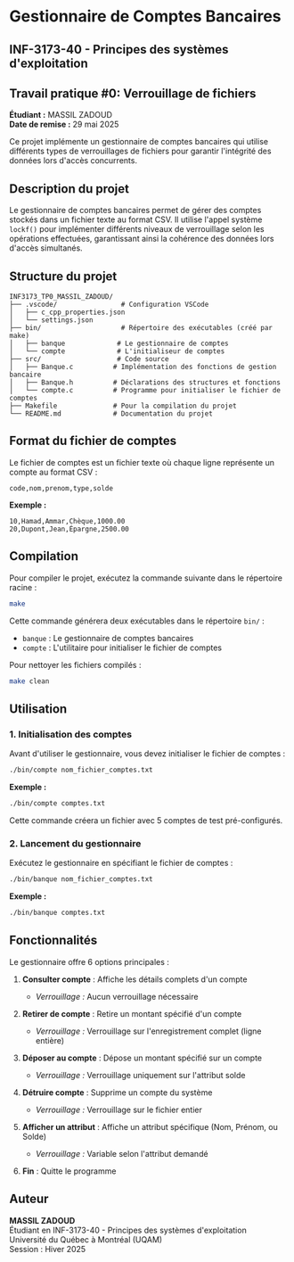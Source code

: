 # Gestionnaire de Comptes Bancaires
## INF-3173-40 - Principes des systèmes d'exploitation
## Travail pratique #0: Verrouillage de fichiers

**Étudiant :** MASSIL ZADOUD  
**Date de remise :** 29 mai 2025

Ce projet implémente un gestionnaire de comptes bancaires qui utilise différents types de verrouillages de fichiers pour garantir l'intégrité des données lors d'accès concurrents.

## Description du projet

Le gestionnaire de comptes bancaires permet de gérer des comptes stockés dans un fichier texte au format CSV. Il utilise l'appel système `lockf()` pour implémenter différents niveaux de verrouillage selon les opérations effectuées, garantissant ainsi la cohérence des données lors d'accès simultanés.

## Structure du projet

```
INF3173_TP0_MASSIL_ZADOUD/
├── .vscode/                # Configuration VSCode
│   ├── c_cpp_properties.json
│   └── settings.json
├── bin/                    # Répertoire des exécutables (créé par make)
│   ├── banque             # Le gestionnaire de comptes
│   └── compte             # L'initialiseur de comptes
├── src/                   # Code source
│   ├── Banque.c          # Implémentation des fonctions de gestion bancaire
│   ├── Banque.h          # Déclarations des structures et fonctions
│   └── compte.c          # Programme pour initialiser le fichier de comptes
├── Makefile              # Pour la compilation du projet
└── README.md             # Documentation du projet
```

## Format du fichier de comptes

Le fichier de comptes est un fichier texte où chaque ligne représente un compte au format CSV :

```
code,nom,prenom,type,solde
```

**Exemple :**
```
10,Hamad,Ammar,Chèque,1000.00
20,Dupont,Jean,Épargne,2500.00
```

## Compilation

Pour compiler le projet, exécutez la commande suivante dans le répertoire racine :

```bash
make
```

Cette commande générera deux exécutables dans le répertoire `bin/` :
- `banque` : Le gestionnaire de comptes bancaires
- `compte` : L'utilitaire pour initialiser le fichier de comptes

Pour nettoyer les fichiers compilés :
```bash
make clean
```

## Utilisation

### 1. Initialisation des comptes

Avant d'utiliser le gestionnaire, vous devez initialiser le fichier de comptes :

```bash
./bin/compte nom_fichier_comptes.txt
```

**Exemple :**
```bash
./bin/compte comptes.txt
```

Cette commande créera un fichier avec 5 comptes de test pré-configurés.

### 2. Lancement du gestionnaire

Exécutez le gestionnaire en spécifiant le fichier de comptes :

```bash
./bin/banque nom_fichier_comptes.txt
```

**Exemple :**
```bash
./bin/banque comptes.txt
```

## Fonctionnalités

Le gestionnaire offre 6 options principales :

1. **Consulter compte** : Affiche les détails complets d'un compte
   - *Verrouillage :* Aucun verrouillage nécessaire

2. **Retirer de compte** : Retire un montant spécifié d'un compte
   - *Verrouillage :* Verrouillage sur l'enregistrement complet (ligne entière)

3. **Déposer au compte** : Dépose un montant spécifié sur un compte
   - *Verrouillage :* Verrouillage uniquement sur l'attribut solde

4. **Détruire compte** : Supprime un compte du système
   - *Verrouillage :* Verrouillage sur le fichier entier

5. **Afficher un attribut** : Affiche un attribut spécifique (Nom, Prénom, ou Solde)
   - *Verrouillage :* Variable selon l'attribut demandé

6. **Fin** : Quitte le programme


## Auteur

**MASSIL ZADOUD**  
Étudiant en INF-3173-40 - Principes des systèmes d'exploitation  
Université du Québec à Montréal (UQAM)  
Session : Hiver 2025
